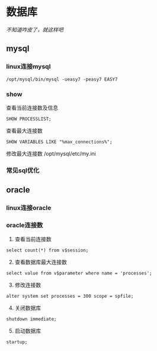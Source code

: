 # 数据库
_不知道咋皮了，就这样吧_

## mysql
### linux连接mysql
``` linux
/opt/mysql/bin/mysql -ueasy7 -peasy7 EASY7
```
### show
查看当前连接数及信息
``` mysql
SHOW PROCESSLIST;
```
查看最大连接数
``` mysql
SHOW VARIABLES LIKE "%max_connections%";
```
修改最大连接数
/opt/mysql/etc/my.ini
### 常见sql优化

## oracle
### linux连接oracle

### oracle连接数
1. 查看当前连接数
``` oracle
select count(*) from v$session;
```
2. 查看数据库最大连接数
``` oracle
select value from v$parameter where name = 'processes';
```
3. 修改连接数
``` oracle
alter system set processes = 300 scope = spfile;
```
4. 关闭数据库
``` oracle
shutdown immediate;
```
5. 启动数据库
``` oracle
startup;
```